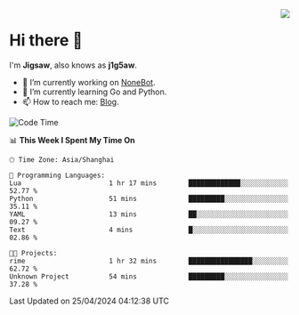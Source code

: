 <a href="#">
  <img align="right" src="https://github-readme-stats.vercel.app/api?username=j1g5awi&count_private=true&show_icons=true&title_color=80070B&text_color=B3B3B3&bg_color=212121&icon_color=80070B" />
</a>

# Hi there 👋

I'm **Jigsaw**, also knows as **j1g5aw**.

- 🔭 I’m currently working on [NoneBot](https://github.com/nonebot).
- 🌱 I’m currently learning Go and Python.
- 📫 How to reach me: [Blog](https://blog.maddestroyer.xyz/).

<!--START_SECTION:waka-->
![Code Time](http://img.shields.io/badge/Code%20Time-1%2C455%20hrs%2053%20mins-blue)

📊 **This Week I Spent My Time On** 

```text
🕑︎ Time Zone: Asia/Shanghai

💬 Programming Languages: 
Lua                      1 hr 17 mins        █████████████░░░░░░░░░░░░   52.77 % 
Python                   51 mins             █████████░░░░░░░░░░░░░░░░   35.11 % 
YAML                     13 mins             ██░░░░░░░░░░░░░░░░░░░░░░░   09.27 % 
Text                     4 mins              █░░░░░░░░░░░░░░░░░░░░░░░░   02.86 % 

🐱‍💻 Projects: 
rime                     1 hr 32 mins        ████████████████░░░░░░░░░   62.72 % 
Unknown Project          54 mins             █████████░░░░░░░░░░░░░░░░   37.28 % 
```


 Last Updated on 25/04/2024 04:12:38 UTC
<!--END_SECTION:waka-->
